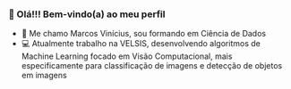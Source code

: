### 👋 Olá!!! Bem-vindo(a) ao meu perfil
- 🧔 Me chamo Marcos Vinícius, sou formando em Ciência de Dados
- 💻 Atualmente trabalho na VELSIS, desenvolvendo algoritmos de Machine Learning focado em Visão Computacional, mais especificamente para classificação de imagens e detecção de objetos em imagens
